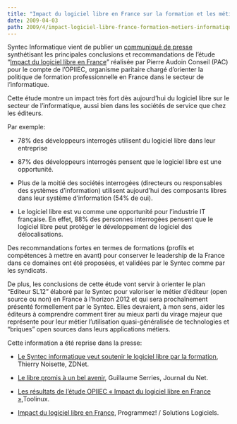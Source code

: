 ```yaml
---
title: "Impact du logiciel libre en France sur la formation et les métiers de l'informatique - Publication d'une étude de l'OPIIEC"
date: 2009-04-03
path: 2009/4/impact-logiciel-libre-france-formation-metiers-informatique-publication-etude-opiiec
---
```


Syntec Informatique vient de publier un <a href="/assets/pdf/syntec-opensource.pdf">communiqu&#233; de presse</a> synth&#233;tisant les principales conclusions et recommandations de l&#8217;&#233;tude &#8220;<a href="/assets/pdf/reco-opiiec-oss.pdf">Impact du logiciel libre en France</a>&#8221; r&#233;alis&#233;e par Pierre Audoin Conseil (PAC) pour le compte de l&#8217;OPIIEC, organisme paritaire charg&#233; d&#8217;orienter la politique de formation professionnelle en France dans le secteur de l&#8217;informatique.

Cette &#233;tude montre un impact tr&#232;s fort d&#232;s aujourd&#8217;hui du logiciel libre sur le secteur de l&#8217;informatique, aussi bien dans les soci&#233;t&#233;s de service que chez les &#233;diteurs.

Par exemple:

<ul><li><p>78% des d&#233;veloppeurs interrog&#233;s utilisent du logiciel libre dans leur entreprise</p></li>
<li><p>87% des d&#233;veloppeurs interrog&#233;s pensent que le logiciel libre est une opportunit&#233;.</p></li>
<li><p>Plus de la moiti&#233; des soci&#233;t&#233;s interrog&#233;es (directeurs ou responsables des syst&#232;mes d&#8217;information) utilisent aujourd&#8217;hui des composants libres dans leur syst&#232;me d&#8217;information (54% de oui).</p></li>
<li><p>Le logiciel libre est vu comme une opportunit&#233; pour l&#8217;industrie IT fran&#231;aise. En effet, 88% des personnes interrog&#233;es pensent que le logiciel libre peut prot&#233;ger le d&#233;veloppement de logiciel des d&#233;localisations.</p></li>
</ul>

Des recommandations fortes en termes de formations (profils et comp&#233;tences &#224; mettre en avant) pour conserver le leadership de la France dans ce domaines ont &#233;t&#233; propos&#233;es, et valid&#233;es par le Syntec comme par les syndicats.

De plus, les conclusions de cette &#233;tude vont servir &#224; orienter le plan &#8220;Editeur SL12&#8221; &#233;labor&#233; par le Syntec pour valoriser le m&#233;tier d&#8217;&#233;diteur (open source ou non) en France &#224; l&#8217;horizon 2012 et qui sera procha&#238;nement pr&#233;sent&#233; formellement par le Syntec. Elles devraient, &#224; mon sens, aider les &#233;diteurs &#224; comprendre comment tirer au mieux parti du virage majeur que repr&#233;sente pour leur m&#233;tier l&#8217;utilisation quasi-g&#233;n&#233;ralis&#233;e de technologies et &#8220;briques&#8221; open sources dans leurs applications m&#233;tiers.

Cette information a &#233;t&#233; reprise dans la presse:

<ul>
<li><p><a href="http://www.zdnet.fr/blogs/2009/04/02/le-syntec-informatique-veut-soutenir-le-logiciel-libre-par-la-formation/">Le Syntec informatique veut soutenir le logiciel libre par la formation</a>, Thierry Noisette, ZDNet.</p></li>
<li><p><a href="http://www.journaldunet.com/solutions/intranet-extranet/actualite/le-libre-promis-a-un-bel-avenir.shtml">Le libre promis &#224; un bel avenir</a>, Guillaume Serries, Journal du Net.</p></li>
<li><p><a href="http://toolinux.com/lininfo/toolinux-information/communique/article/les-resultats-de-l-etude-opiiec">Les r&#233;sultats de l&#8217;&#233;tude OPIIEC &#171; Impact du logiciel libre en France &#187;</a>,Toolinux.</p></li>
<li><p><a href="http://www.programmez.com/actualites.php?titre_actu=Impact-du-logiciel-libre-en-France&amp;id_actu=4773">Impact du logiciel libre en France</a>, Programmez! / Solutions Logiciels.</p></li>
</ul>

